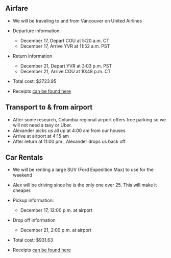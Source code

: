 ## Airfare

- We will be traveling to and from Vancouver on United Airlines
- Departure information:
    + December 17, Depart COU at 5:20 a.m. CT
    + December 17, Arrive YVR at 11:52 a.m. PST

- Return information
    + December 21, Depart YVR at 3:03 p.m. PST
    + December 21, Arrive COU at 10:48 p.m. CT

- Total cost: $2723.95
- Receipts [can be found here](/receipts/VancouverFlights.pdf "Flight Receipts") 

## Transport to & from airport
- After some research, Columbia regional airport offers free parking so we will not need a taxy or Uber.
-   Alexander picks us all up at 4:00 am from our houses
-   Arrive at airport at 4:15 am
-   After return at 11:00 pm , Alexander drops us back off

## Car Rentals

- We will be renting a large SUV (Ford Expedition Max) to use for the weekend
- Alex will be driving since he is the only one over 25. This will make it cheaper.

- Pickup information:
    + December 17, 12:00 p.m. at airport

- Drop off information
    + December 21, 2:00 p.m. at airport

- Total cost: $931.63
- Receipts [can be found here](/receipts/CarRental.pdf "Car Receipts") 
